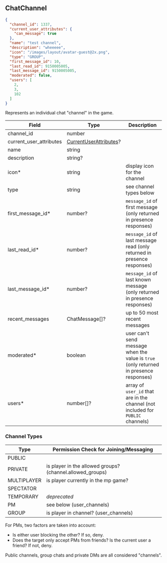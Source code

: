 ## ChatChannel
```json
{
  "channel_id": 1337,
  "current_user_attributes": {
    "can_message": true
  },
  "name": "test channel",
  "description": "wheeeee",
  "icon": "/images/layout/avatar-guest@2x.png",
  "type": "GROUP",
  "first_message_id": 10,
  "last_read_id": 9150005005,
  "last_message_id": 9150005005,
  "moderated": false,
  "users": [
    2,
    3,
    102
  ]
}
```

Represents an individual chat "channel" in the game.

Field                   | Type                                             | Description
----------------------- | ------------------------------------------------ | ------------------
channel_id              | number                                           | |
current_user_attributes | [CurrentUserAttributes](#currentuserattributes)? | | only present on some responses
name                    | string                                           | |
description             | string?                                          | |
icon*                   | string                                           | display icon for the channel
type                    | string                                           | see channel types below
first_message_id*       | number?                                          | `message_id` of first message (only returned in presence responses)
last_read_id*           | number?                                          | `message_id` of last message read (only returned in presence responses)
last_message_id*        | number?                                          | `message_id` of last known message (only returned in presence responses)
recent_messages         | ChatMessage[]?                                   | up to 50 most recent messages
moderated*              | boolean                                          | user can't send message when the value is `true` (only returned in presence responses)
users*                  | number[]?                                        | array of `user_id` that are in the channel (not included for `PUBLIC` channels)

### Channel Types

Type        | Permission Check for Joining/Messaging
----------- | -----------------------------------------------------
PUBLIC      | |
PRIVATE     | is player in the allowed groups? (channel.allowed_groups)
MULTIPLAYER | is player currently in the mp game?
SPECTATOR   | |
TEMPORARY   | _deprecated_
PM          | see below (user_channels)
GROUP       | is player in channel? (user_channels)

For PMs, two factors are taken into account:

- Is either user blocking the other? If so, deny.
- Does the target only accept PMs from friends? Is the current user a friend? If not, deny.

<aside class="notice">
Public channels, group chats and private DMs are all considered "channels".
</aside>
